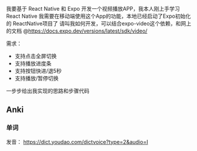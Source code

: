 我要基于 React Native 和 Expo 开发一个视频播放APP，我本人刚上手学习 React Native
我需要在移动端使用这个App的功能，本地已经启动了Expo初始化的 ReactNative项目了
请叫我如何开发，可以结合expo-video这个依赖，和网上的文档 @https://docs.expo.dev/versions/latest/sdk/video/

需求：
- 支持点击全屏切换
- 支持播放进度条
- 支持按钮快进/退5秒
- 支持播放/暂停切换

一步步给出我实现的思路和步骤代码




## Anki
### 单词
发音： https://dict.youdao.com/dictvoice?type=2&audio=I

